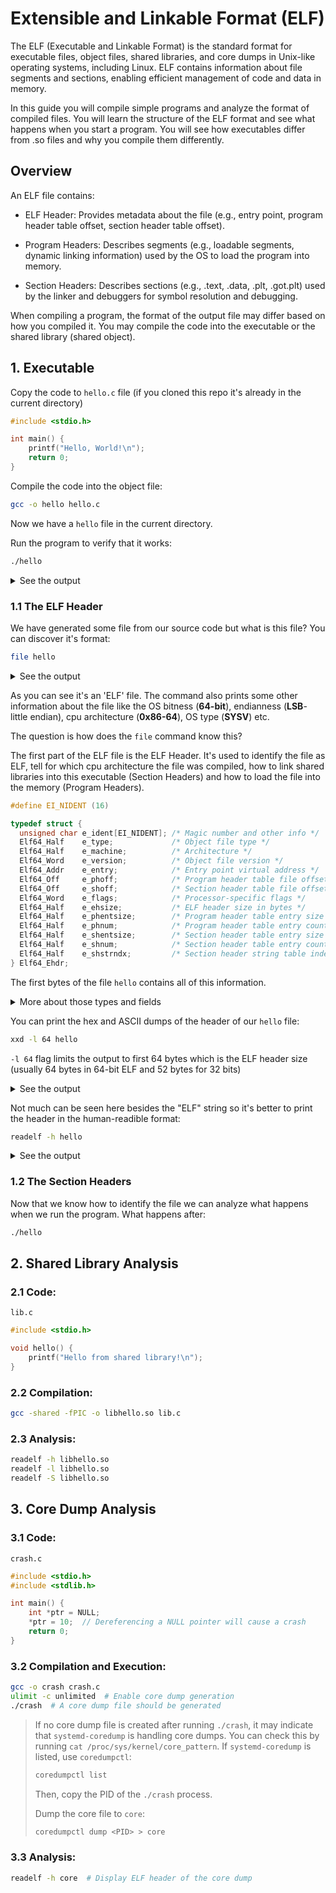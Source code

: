 # Extensible and Linkable Format (ELF)

The ELF (Executable and Linkable Format) is the standard format for executable files, object files, shared libraries, and core dumps in Unix-like operating systems, including Linux. ELF contains information about file segments and sections, enabling efficient management of code and data in memory.


In this guide you will compile simple programs and analyze the format of compiled files.
You will learn the structure of the ELF format and see what happens when you start a program.
You will see how executables differ from .so files and why you compile them differently.

## Overview
An ELF file contains:

- ELF Header: Provides metadata about the file (e.g., entry point, program header table offset, section header table offset).

- Program Headers: Describes segments (e.g., loadable segments, dynamic linking information) used by the OS to load the program into memory.

- Section Headers: Describes sections (e.g., .text, .data, .plt, .got.plt) used by the linker and debuggers for symbol resolution and debugging.

When compiling a program, the format of the output file may differ based on how you compiled it.
You may compile the code into the executable or the shared library (shared object).
## 1. Executable

Copy the code to `hello.c` file (if you cloned this repo it's already in the current directory)
```c
#include <stdio.h>

int main() {
    printf("Hello, World!\n");
    return 0;
}
```

Compile the code into the object file:
```bash
gcc -o hello hello.c
```

Now we have a `hello` file in the current directory.

Run the program to verify that it works:
```bash
./hello
```

<details>
  <summary>See the output</summary>

    Hello, World!
</details>

### 1.1 The ELF Header

We have generated some file from our source code but what is this file?
You can discover it's format:
```bash
file hello
```

<details>
  <summary>See the output</summary>

    hello: ELF 64-bit LSB executable, x86-64, version 1 (SYSV), dynamically linked, interpreter /n
    ix/store/6q2mknq81cyscjmkv72fpcsvan56qhmg-glibc-2.40-66/lib/ld-linux-x86-64.so.2, for GNU/Linu
    x 3.10.0, not stripped
</details>

As you can see it's an 'ELF' file.
The command also prints some other information about the file like the OS bitness (**64-bit**), endianness (**LSB**- little endian), cpu architecture (**0x86-64**), OS type (**SYSV**) etc.


The question is how does the `file` command know this?


The first part of the ELF file is the ELF Header. It's used to identify the file as ELF, tell for which cpu architecture the file was compiled, how to link shared libraries into this executable (Section Headers) and how to load the file into the memory (Program Headers).


```c
#define EI_NIDENT (16)

typedef struct {
  unsigned char	e_ident[EI_NIDENT];	/* Magic number and other info */
  Elf64_Half	e_type;			    /* Object file type */
  Elf64_Half	e_machine;		    /* Architecture */
  Elf64_Word	e_version;		    /* Object file version */
  Elf64_Addr	e_entry;		    /* Entry point virtual address */
  Elf64_Off	    e_phoff;		    /* Program header table file offset */
  Elf64_Off	    e_shoff;		    /* Section header table file offset */
  Elf64_Word	e_flags;		    /* Processor-specific flags */
  Elf64_Half	e_ehsize;		    /* ELF header size in bytes */
  Elf64_Half	e_phentsize;	    /* Program header table entry size */
  Elf64_Half	e_phnum;		    /* Program header table entry count */
  Elf64_Half	e_shentsize;	    /* Section header table entry size */
  Elf64_Half	e_shnum;		    /* Section header table entry count */
  Elf64_Half	e_shstrndx;		    /* Section header string table index */
} Elf64_Ehdr;
```

The first bytes of the file `hello` contains all of this information.

<details>
  <summary>More about those types and fields</summary>

    Types:
    Elf64_Off  64-bit type
    Elf64_Word 32-bit type
    Elf64_Half 16-bit type

    Note: Adding up field sizes 16 + 2 + 2 + 4 + 8 + 8 + 8 + 4 + 2 + 2 + 2 + 2 + 2 + 2 = **64 bytes** matches the typical size of a 64-bit ELF header.

    Fields:
    e_ident: It is a 16-byte array that identifies the ELF object, it always starts with "\x7fELF".
    e_type: Specifies the ELF type:
        ET_NONE (Undefined): ELF Format unknown or not specified.
        ET_EXEC: (Executable file): An ELF executable.
        ET_DYN: (Shared object): A library or a dynamically-linked executable.
        ET_REL (Relocatable file): Relocatable files (.o object files).
        ET_CORE (Core dump): A core dump file.
    e_machine: Target architecture.
    e_version: ELF file version. Always '1'.
    e_entry: Entry point address.
    e_phoff: Program Headers offset.
    e_shoff: Section Headers offset.
    e_flags: Processor-specific flags.
    e_ehsize ELF Header (this header) size in bytes. (Usually 64 bytes in 64-bit ELF and 52 bytes for 32 bits)
    e_phentsize: Program Headers entry size.
    e_phnum: Program Headers entries.
    e_shentsize: Section Headers entry size.
    e_shnum: Section Headers entries.
    e_shstrndx: Section Headers string table index (.shstrtab, it contains null terminated-strings with the name of each section)

    Note: e_phoff and e_shoff are offsets of the ELF file, e_entry instead is a virtual address.
</details>

You can print the hex and ASCII dumps of the header of our `hello` file:
```bash
xxd -l 64 hello
```
`-l 64` flag limits the output to first 64 bytes which is the ELF header size (usually 64 bytes in 64-bit ELF and 52 bytes for 32 bits)

<details>
  <summary>See the output</summary>

    00000000: 7f45 4c46 0201 0100 0000 0000 0000 0000  .ELF............
    00000010: 0200 3e00 0100 0000 6010 4000 0000 0000  ..>.....`.@.....
    00000020: 4000 0000 0000 0000 0836 0000 0000 0000  @........6......
    00000030: 0000 0000 4000 3800 0d00 4000 1d00 1c00  ....@.8...@.....
</details>


Not much can be seen here besides the "ELF" string so it's better to print the header in the human-readible format:
```bash
readelf -h hello
```

<details>
  <summary>See the output</summary>

    ELF Header:
      Magic:   7f 45 4c 46 02 01 01 00 00 00 00 00 00 00 00 00
      Class:                             ELF64
      Data:                              2's complement, little endian
      Version:                           1 (current)
      OS/ABI:                            UNIX - System V
      ABI Version:                       0
      Type:                              EXEC (Executable file)
      Machine:                           Advanced Micro Devices X86-64
      Version:                           0x1
      Entry point address:               0x401060
      Start of program headers:          64 (bytes into file)
      Start of section headers:          13832 (bytes into file)
      Flags:                             0x0
      Size of this header:               64 (bytes)
      Size of program headers:           56 (bytes)
      Number of program headers:         13
      Size of section headers:           64 (bytes)
      Number of section headers:         29
      Section header string table index: 28
</details>

### 1.2 The Section Headers

Now that we know how to identify the file we can analyze what happens when we run the program.
What happens after:
```bash
./hello
```

## 2. Shared Library Analysis

### 2.1 Code:

`lib.c`
```c
#include <stdio.h>

void hello() {
    printf("Hello from shared library!\n");
}
```

### 2.2 Compilation:
```bash
gcc -shared -fPIC -o libhello.so lib.c
```

### 2.3 Analysis:

```bash
readelf -h libhello.so
readelf -l libhello.so
readelf -S libhello.so
```

## 3. Core Dump Analysis

### 3.1 Code:

`crash.c`
```c
#include <stdio.h>
#include <stdlib.h>

int main() {
    int *ptr = NULL;
    *ptr = 10;  // Dereferencing a NULL pointer will cause a crash
    return 0;
}
```
### 3.2 Compilation and Execution:

```bash
gcc -o crash crash.c
ulimit -c unlimited  # Enable core dump generation
./crash  # A core dump file should be generated
```

> If no core dump file is created after running `./crash`, it may indicate that `systemd-coredump` is handling core dumps. You can check this by running `cat /proc/sys/kernel/core_pattern`.
> If `systemd-coredump` is listed, use `coredumpctl`:
> ```bash
> coredumpctl list
> ```
> Then, copy the PID of the `./crash` process.
>
> Dump the core file to `core`:
> ```bash
> coredumpctl dump <PID> > core
> ```

### 3.3 Analysis:

```bash
readelf -h core  # Display ELF header of the core dump
```

